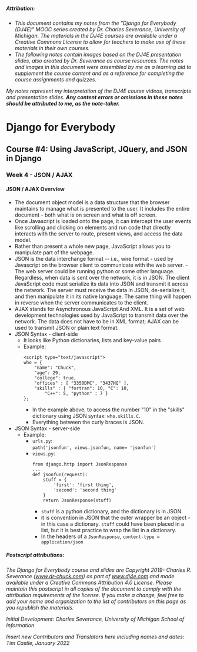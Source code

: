 ##### **Attribution:**  
- *This document contains my notes from the "Django for Everybody (DJ4E)" MOOC series created by Dr. Charles Severance, University of Michigan. The materials in the DJ4E courses are available under a Creative Commons License to allow for teachers to make use of these materials in their own courses.*  
- *The following notes contain images based on the DJ4E presentation slides, also created by Dr. Severance as course resources. The notes and images in this document were assembled by me as a learning aid to supplement the course content and as a reference for completing the course assignments and quizzes.*

*My notes represent my interpretation of the DJ4E course videos, transcripts and presentation slides.* ***Any content errors or omissions in these notes should be attributed to me, as the note-taker.***



# Django for Everybody

## Course #4: Using JavaScript, JQuery, and JSON in Django

### Week 4 - JSON / AJAX

#### JSON / AJAX Overview
- The document object model is a data structure that the browser maintains to manage what is presented to the user. It includes the entire document - both what is on screen and what is off screen.
- Once Javascript is loaded onto the page, it can intercept the user events like scrolling and clicking on elements and run code that directly interacts with the server to route, present views, and access the data model.
- Rather than present a whole new page, JavaScript allows you to manipulate part of the webpage.
- JSON is the data interchange format -- i.e., wire format - used by Javascript on the browser client to communicate with the web server. - The web server could be running python or some other language. Regardless, when data is sent over the network, it is in JSON. The client JavaScript code must serialize its data into JSON and transmit it across the network. The server must receive the data in JSON, de-serialize it, and then manipulate it in its native language. The same thing will happen in reverse when the server communicates to the client.
- AJAX stands for Asynchronous JavaScript And XML. It is a set of web development technologies used by JavaScript to transmit data over the network. The data does not have to be in XML format; AJAX can be used to transmit JSON or plain text format.
- JSON Syntax - client-side
    - It looks like Python dictionaries, lists and key-value pairs
    - Example:
        ```
        <script type="text/javascript">
        who = {
            "name": "Chuck",
            "age": 29,
            "college": true,
            "offices" : [ "3350DMC", "3437NQ" ],
            "skills" : { "fortran": 10, "C": 10,
                "C++": 5, "python" : 7 }
        };
        ```
      - In the example above, to access the number "10" in the "skills" dictionary using JSON syntax: `who.skills.C`.
      - Everything between the curly braces is JSON.
- JSON Syntax - server-side
    - Example:
        - `urls.py`:    
              `path('jsonfun', views.jsonfun, name= 'jsonfun')`
        - `views.py`:
          ```
          from django.http import JsonResponse
          ...
          def jsonfun(request):
              stuff = {
                  'first': 'first thing',
                  'second': 'second thing'
              }
              return JsonResponse(stuff)
          ```
            - `stuff` is a python dictionary, and the dictionary is in JSON.
            - it is convention in JSON that the outer wrapper be an object - in this case a dictionary. `stuff` could have been placed in a list, but it is best practice to wrap the list in a dictionary.
            - In the headers of a `JsonResponse`, `content-type = application/json`



##### Postscript attributions:

*The Django for Everybody course and slides are Copyright 2019-  Charles R. Severance (www.dr-chuck.com) as part of www.dj4e.com and made available under a Creative Commons Attribution 4.0 License.  Please maintain this postscript in all copies of the document to comply with the attribution requirements of the license.  If you make a change, feel free to add your name and organization to the list of contributors on this page as you republish the materials.*

*Initial Development: Charles Severance, University of Michigan School of Information*

*Insert new Contributors and Translators here including names and dates:*  
*Tim Castle, January 2022*
